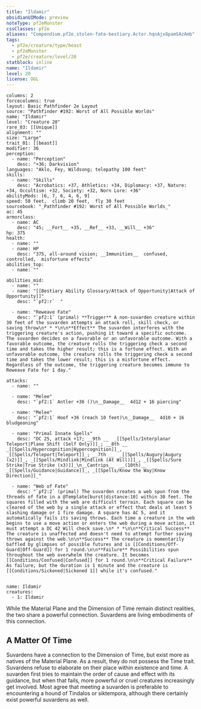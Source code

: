 ```yaml
---
title: "Ildamir"
obsidianUIMode: preview
noteType: pf2eMonster
cssClasses: pf2e
aliases: "Compendium.pf2e.stolen-fate-bestiary.Actor.hqnAjx8pamSAzAmb" 
tags:
  - pf2e/creature/type/beast
  - pf2eMonster
  - pf2e/creature/level/20
statblock: inline
name: "Ildamir"
level: 20
license: OGL
---
```


```statblock
columns: 2
forcecolumns: true
layout: Basic Pathfinder 2e Layout
source: "Pathfinder #192: Worst of All Possible Worlds"
name: "Ildamir"
level: "Creature 20"
rare_03: [[Unique]]
alignment: ""
size: "Large"
trait_01: [[beast]]
modifier: 36
perception:
  - name: "Perception"
    desc: "+36; Darkvision"
languages: "Aklo, Fey, Wildsong; telepathy 100 feet"
skills:
  - name: "Skills"
    desc: "Acrobatics: +37, Athletics: +34, Diplomacy: +37, Nature: +34, Occultism: +32, Society: +32, Norn Lore: +36"
abilityMods: [6, 7, 6, 4, 6, 9]
speed: 50 feet,  climb 20 feet,  fly 30 feet
sourcebook: "_Pathfinder #192: Worst of All Possible Worlds_"
ac: 45
armorclass:
  - name: AC
    desc: "45; __Fort__ +35, __Ref__ +33, __Will__ +36"
hp: 375
health:
  - name: ""
  - name: HP
    desc: "375, all-around vision; __Immunities__  confused,  controlled,  misfortune effects"
abilities_top:
  - name: ""

abilities_mid:
  - name: ""
  - name: "[[Bestiary Ability Glossary/Attack of Opportunity|Attack of Opportunity]]"
    desc: "`pf2:r`  "

  - name: "Reweave Fate"
    desc: "`pf2:1` (primal) **Trigger** A non-suvarden creature within 30 feet of the suvarden attempts an attack roll, skill check, or saving throw\n* * *\n\n**Effect** The suvarden interferes with the triggering creature's action, pushing it toward a specific outcome. The suvarden decides on a favorable or an unfavorable outcome. With a favorable outcome, the creature rolls the triggering check a second time and takes the higher result; this is a fortune effect. With an unfavorable outcome, the creature rolls the triggering check a second time and takes the lower result; this is a misfortune effect. Regardless of the outcome, the triggering creature becomes immune to Reweave Fate for 1 day."

attacks:
  - name: ""

  - name: "Melee"
    desc: "`pf2:1` Antler +36 ()\n__Damage__  4d12 + 16 piercing"

  - name: "Melee"
    desc: "`pf2:1` Hoof +36 (reach 10 feet)\n__Damage__  4d10 + 16 bludgeoning"

  - name: "Primal Innate Spells"
    desc: "DC 25, attack +17; __9th __  _[[Spells/Interplanar Teleport|Plane Shift (Self Only)]]_; __8th __  _[[Spells/Hypercognition|Hypercognition]]_, _[[Spells/Teleport|Teleport]]_; __7th __  _[[Spells/Augury|Augury (x2)]]_, _[[Spells/Mindlink|Mindlink (At Will)]]_, _[[Spells/Sure Strike|True Strike (x3)]]_\n__Cantrips__  __(10th)__ _[[Spells/Guidance|Guidance]]_, _[[Spells/Know the Way|Know Direction]]_"

  - name: "Web of Fate"
    desc: "`pf2:2` (primal) The suvarden creates a web spun from the threads of fate in a @Template[burst|distance:10] within 30 feet. The squares filled with the web are difficult terrain. Each square can be cleared of the web by a single attack or effect that deals at least 5 slashing damage or 1 fire damage. A square has AC 5, and it automatically fails its saving throws. Each time a creature in the web begins to use a move action or enters the web during a move action, it must attempt a DC 42 Will check save.\n* * *\n\n**Critical Success** The creature is unaffected and doesn't need to attempt further saving throws against the web.\n\n**Success** The creature is momentarily baffled by glimpses of possible futures and is [[Conditions/Off-Guard|Off-Guard]] for 1 round.\n\n**Failure** Possibilities spun throughout the web overwhelm the creature. It becomes [[Conditions/Confused|Confused]] for 1 round.\n\n**Critical Failure** As failure, but the duration is 1 minute and the creature is [[Conditions/Sickened|Sickened 1]] while it's confused."
 
```

```encounter-table
name: Ildamir
creatures:
  - 1: Ildamir
```



While the Material Plane and the Dimension of Time remain distinct realities, the two share a powerful connection. Suvardens are living embodiments of this connection.

## A Matter Of Time

Suvardens have a connection to the Dimension of Time, but exist more as natives of the Material Plane. As a result, they do not possess the Time trait. Suvardens refuse to elaborate on their place within existence and time. A suvarden first tries to maintain the order of cause and effect with its guidance, but when that fails, more powerful or cruel creatures increasingly get involved. Most agree that meeting a suvarden is preferable to encountering a hound of Tindalos or siktempora, although there certainly exist powerful suvardens as well.
